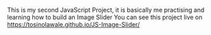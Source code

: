 This is my second JavaScript Project, it is basically me practising and learning how to build an Image Slider
You can see this project live on https://tosinolawale.github.io/JS-Image-Slider/
